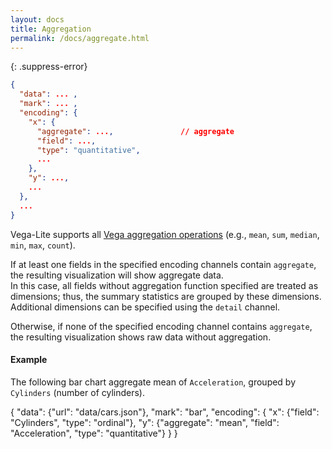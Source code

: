 ```yaml
---
layout: docs
title: Aggregation
permalink: /docs/aggregate.html
---
```


<!-- TODO why aggregation -->

{: .suppress-error}
```json
{
  "data": ... ,       
  "mark": ... ,       
  "encoding": {     
    "x": {
      "aggregate": ...,               // aggregate
      "field": ...,
      "type": "quantitative",
      ...
    },
    "y": ...,
    ...
  },
  ...
}
```

Vega-Lite supports all [Vega aggregation operations](https://github.com/vega/vega/wiki/Data-Transforms#-aggregate) (e.g., `mean`, `sum`, `median`, `min`, `max`, `count`).

If at least one fields in the specified encoding channels contain `aggregate`,
the resulting visualization will show aggregate data.  
In this case, all fields without aggregation function specified are treated as dimensions; thus, the summary statistics are grouped by these dimensions.
Additional dimensions can be specified using the `detail` channel.  

Otherwise, if none of the specified encoding channel contains `aggregate`,
the resulting visualization shows raw data without aggregation.


#### Example

The following bar chart aggregate mean of `Acceleration`, grouped by
`Cylinders` (number of cylinders).

<span class="vl-example">
{
  "data": {"url": "data/cars.json"},
  "mark": "bar",
  "encoding": {
    "x": {"field": "Cylinders", "type": "ordinal"},
    "y": {"aggregate": "mean", "field": "Acceleration", "type": "quantitative"}
  }
}
</span>

<!-- TODO make scatter_aggregate_detail -->
